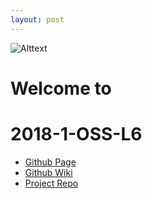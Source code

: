 ```yaml
---
layout: post
---
```


![Alttext](https://steemitimages.com/0x0/https://res.cloudinary.com/hpiynhbhq/image/upload/v1520878393/snng48gwve0d1m9yxizv.png)

# Welcome to  
# **2018-1-OSS-L6**  
* [Github Page](https://18-1-skku-oss.github.io/2018-1-OSS-L6/)
* [Github Wiki](https://github.com/18-1-SKKU-OSS/2018-1-OSS-L6/wiki)
* [Project Repo](https://github.com/18-1-SKKU-OSS/kotlin)
